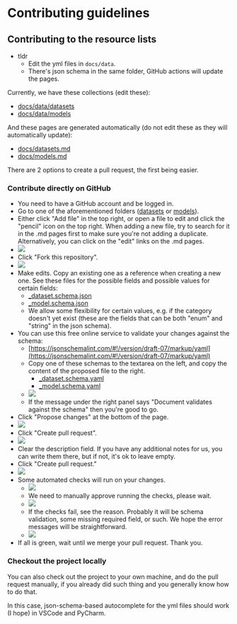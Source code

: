 # Contributing guidelines

## Contributing to the resource lists

- tldr
    - Edit the yml files in `docs/data`.
    - There's json schema in the same folder, GitHub actions will update the pages.

Currently, we have these collections (edit these):

- [docs/data/datasets](docs/data/datasets)
- [docs/data/models](docs/data/models)

And these pages are generated automatically (do not edit these as they will automatically update):

- [docs/datasets.md](docs/datasets.md)
- [docs/models.md](docs/models.md)

There are 2 options to create a pull request, the first being easier.

### Contribute directly on GitHub

- You need to have a GitHub account and be logged in.
- Go to one of the aforementioned folders ([datasets](docs/data/datasets) or [models](docs/data/models)).
- Either click "Add file" in the top right, or open a file to edit and click the "pencil" icon on the top right. When
  adding a new file, try to search for it in the .md pages first to make sure you're not adding a duplicate.
  Alternatively, you can click on the "edit" links on the .md pages.
- ![](docs/images/contributing/edit.png)
- Click "Fork this repository".
- ![](docs/images/contributing/fork.png)
- Make edits. Copy an existing one as a reference when creating a new one. See these files for the possible fields and
  possible values for certain fields:
    - [_dataset.schema.json](docs/data/datasets/_dataset.schema.json)
    - [_model.schema.json](docs/data/models/_model.schema.json)
    - We allow some flexibility for certain values, e.g. if the category doesn't yet exist (these are the fields that
      can be both "enum" and "string" in the json schema).
- You can use this free online service to validate your changes against the schema:
    - [https://jsonschemalint.com/#!/version/draft-07/markup/yaml](https://jsonschemalint.com/#!/version/draft-07/markup/yaml)
    - Copy one of these schemas to the textarea on the left, and copy the content of the proposed file to the right.
        - [_dataset.schema.yaml](docs/data/datasets/_dataset.schema.yaml)
        - [_model.schema.yaml](docs/data/models/_model.schema.yaml)
    - ![](docs/images/contributing/validate.png)
    - If the message under the right panel says "Document validates against the schema" then you're good to go.
- Click "Propose changes" at the bottom of the page.
- ![](docs/images/contributing/propose.png)
- Click "Create pull request".
- ![](docs/images/contributing/pr1.png)
- Clear the description field. If you have any additional notes for us, you can write them there, but if not, it's ok to
  leave empty.
- Click "Create pull request."
- ![](docs/images/contributing/pr2.png)
- Some automated checks will run on your changes.
    - ![](docs/images/contributing/pipeline1.png)
    - We need to manually approve running the checks, please wait.
    - ![](docs/images/contributing/pipeline2.png)
    - If the checks fail, see the reason. Probably it will be schema validation, some missing required field, or such.
      We hope the error messages will be straightforward.
    - ![](docs/images/contributing/pipeline3.png)
- If all is green, wait until we merge your pull request. Thank you.

### Checkout the project locally

You can also check out the project to your own machine, and do the pull request manually, if you already did such thing
and you generally know how to do that.

In this case, json-schema-based autocomplete for the yml files should work (I hope) in VSCode and PyCharm.
